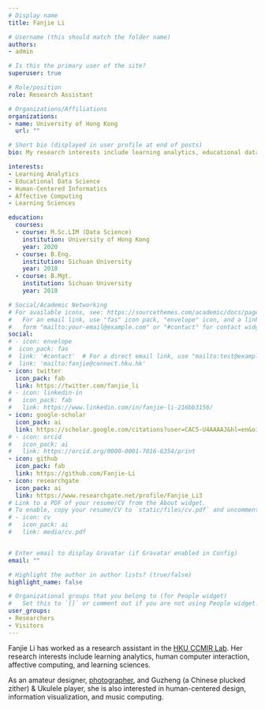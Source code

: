 ```yaml
---
# Display name
title: Fanjie Li

# Username (this should match the folder name)
authors:
- admin

# Is this the primary user of the site?
superuser: true

# Role/position
role: Research Assistant

# Organizations/Affiliations
organizations:
- name: University of Hong Kong
  url: ""

# Short bio (displayed in user profile at end of posts)
bio: My research interests include learning analytics, educational data science, human-centered informatics, affective computing, and learning sciences.

interests:
- Learning Analytics
- Educational Data Science
- Human-Centered Informatics
- Affective Computing
- Learning Sciences

education:
  courses:
  - course: M.Sc.LIM (Data Science)
    institution: University of Hong Kong
    year: 2020
  - course: B.Eng. 
    institution: Sichuan University
    year: 2018
  - course: B.Mgt. 
    institution: Sichuan University
    year: 2018

# Social/Academic Networking
# For available icons, see: https://sourcethemes.com/academic/docs/page-builder/#icons
#   For an email link, use "fas" icon pack, "envelope" icon, and a link in the
#   form "mailto:your-email@example.com" or "#contact" for contact widget.
social:
# - icon: envelope
#  icon_pack: fas
#  link: '#contact'  # For a direct email link, use "mailto:test@example.org".
#  link: 'mailto:fanjie@connect.hku.hk'
- icon: twitter
  icon_pack: fab
  link: https://twitter.com/fanjie_li
# - icon: linkedin-in
#   icon_pack: fab
#   link: https://www.linkedin.com/in/fanjie-li-216bb3156/
- icon: google-scholar
  icon_pack: ai
  link: https://scholar.google.com/citations?user=CAC5-U4AAAAJ&hl=en&oi=sra
# - icon: orcid
#   icon_pack: ai
#   link: https://orcid.org/0000-0001-7016-6354/print
- icon: github
  icon_pack: fab
  link: https://github.com/Fanjie-Li
- icon: researchgate
  icon_pack: ai
  link: https://www.researchgate.net/profile/Fanjie_Li3
# Link to a PDF of your resume/CV from the About widget.
# To enable, copy your resume/CV to `static/files/cv.pdf` and uncomment the lines below.
# - icon: cv
#   icon_pack: ai
#   link: media/cv.pdf


# Enter email to display Gravatar (if Gravatar enabled in Config)
email: ""

# Highlight the author in author lists? (true/false)
highlight_name: false

# Organizational groups that you belong to (for People widget)
#   Set this to `[]` or comment out if you are not using People widget.
user_groups:
- Researchers
- Visitors
---
```


Fanjie Li has worked as a research assistant in the [HKU CCMIR Lab](http://ccmir.cite.hku.hk/). Her research interests include learning analytics, human computer interaction, affective computing, and learning sciences. 

As an amateur designer, [photographer](https://www.instagram.com/chieh_owo/?hl=en), and Guzheng (a Chinese plucked zither) & Ukulele player, she is also interested in human-centered design, information visualization, and music computing.
